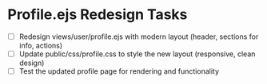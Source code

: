 # Profile.ejs Redesign Tasks

- [ ] Redesign views/user/profile.ejs with modern layout (header, sections for info, actions)
- [ ] Update public/css/profile.css to style the new layout (responsive, clean design)
- [ ] Test the updated profile page for rendering and functionality
